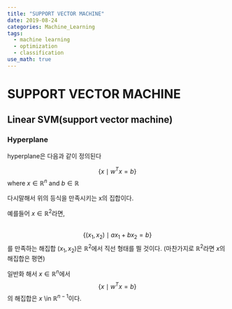 ```yaml
---
title: "SUPPORT VECTOR MACHINE"
date: 2019-08-24
categories: Machine_Learning
tags:
  - machine learning
  - optimization
  - classification
use_math: true
---
```


# SUPPORT VECTOR MACHINE

## Linear SVM(support vector machine)

### Hyperplane

hyperplane은 다음과 같이 정의된다

$$\lbrace x \mid w^{T}x=b \rbrace$$
where $x \in \mathbb{R}^{n}$ and $b \in \mathbb{R}$

다시말해서 위의 등식을 만족시키는 x의 집합이다.

예를들어 $x \in \mathbb{R}^{2}$라면,<br><br>

$$\lbrace (x_{1},x_{2}) \mid ax_{1}+bx_{2}=b \rbrace$$를 만족하는 해집합 $(x_{1},x_{2})$은 $\mathbb{R}^{2}$에서 직선 형태를 띌 것이다.
(마찬가지로 $\mathbb{R}^{2}$라면 $x$의 해집합은 평면)

일반화 해서 $x \in \mathbb{R}^{n}$에서 $$\lbrace x \mid w^{T}x=b \rbrace$$의 해집합은 $x$ \in $\mathbb{R}^{n-1}$이다.
